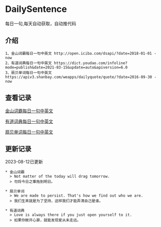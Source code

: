 # DailySentence

每日一句,每天自动获取，自动推代码

## 介绍

```
1、金山词霸每日一句中英文 http://open.iciba.com/dsapi/?date=2018-01-01 - now
2、有道词典每日一句中英文 https://dict.youdao.com/infoline?mode=publish&date=2021-03-15&update=auto&apiversion=6.0
3、扇贝单词每日一句中英文 https://apiv3.shanbay.com/weapps/dailyquote/quote/?date=2016-09-30 - now
```

## 查看记录

[金山词霸每日一句中英文](./data/iciba/)

[有道词典每日一句中英文](./data/youdao/)

[扇贝单词每日一句中英文](./data/shanbay/)

## 更新记录
2023-08-12已更新 
```
* 金山词霸
  > Not matter of the today will drag tomorrow.
  > 勿将今日之事拖到明日。

* 扇贝单词
  > We are made to persist. That's how we find out who we are.
  > 我们生来就是为了坚持，这样我们才能弄清自己是谁。

* 有道词典
  > Love is always there if you just open yourself to it.
  > 如果你敞开心扉，就能发现爱从未走远。

```
